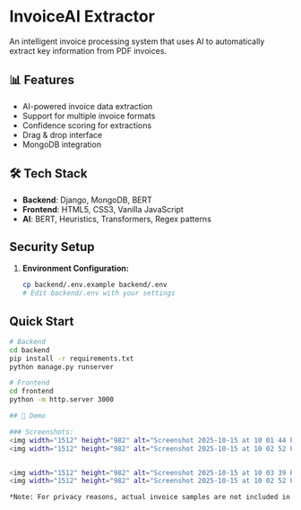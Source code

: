 # InvoiceAI Extractor

An intelligent invoice processing system that uses AI to automatically extract key information from PDF invoices.

## 📊 Features
- AI-powered invoice data extraction
- Support for multiple invoice formats
- Confidence scoring for extractions
- Drag & drop interface
- MongoDB integration

## 🛠️ Tech Stack
- **Backend**: Django, MongoDB, BERT
- **Frontend**: HTML5, CSS3, Vanilla JavaScript
- **AI**: BERT, Heuristics, Transformers, Regex patterns
  
## Security Setup

1. **Environment Configuration:**
   ```bash
   cp backend/.env.example backend/.env
   # Edit backend/.env with your settings

## Quick Start
```bash
# Backend
cd backend
pip install -r requirements.txt
python manage.py runserver

# Frontend  
cd frontend
python -m http.server 3000

## 🎯 Demo

### Screenshots:
<img width="1512" height="982" alt="Screenshot 2025-10-15 at 10 01 44 PM" src="https://github.com/user-attachments/assets/e49f2863-9a5b-4201-b520-4275f2c4d3b7" />
<img width="1512" height="982" alt="Screenshot 2025-10-15 at 10 02 52 PM" src="https://github.com/user-attachments/assets/0bc61766-17f1-48f4-bd82-8dbcc7e20149" />


<img width="1512" height="982" alt="Screenshot 2025-10-15 at 10 03 39 PM" src="https://github.com/user-attachments/assets/34e3f18d-91ff-4bed-9860-7ad8fd9c9cb5" />
<img width="1512" height="982" alt="Screenshot 2025-10-15 at 10 02 52 PM" src="https://github.com/user-attachments/assets/c6e19292-b3e0-4fe7-a8a6-8a3f571f00e5" />

*Note: For privacy reasons, actual invoice samples are not included in this repository.*
